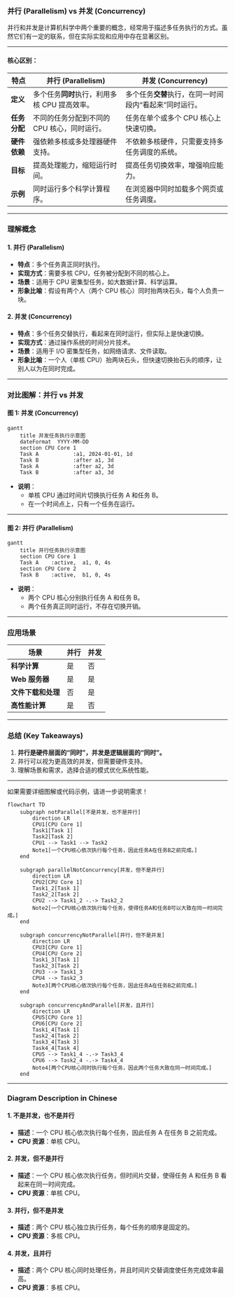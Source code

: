 ### 并行 (Parallelism) vs 并发 (Concurrency)

并行和并发是计算机科学中两个重要的概念，经常用于描述多任务执行的方式。虽然它们有一定的联系，但在实际实现和应用中存在显著区别。

---

#### **核心区别：**

| 特点           | 并行 (Parallelism)                                          | 并发 (Concurrency)                                     |
|----------------|------------------------------------------------------------|-------------------------------------------------------|
| **定义**       | 多个任务**同时**执行，利用多核 CPU 提高效率。                | 多个任务**交替**执行，在同一时间段内“看起来”同时运行。 |
| **任务分配**   | 不同的任务分配到不同的 CPU 核心，同时运行。                  | 任务在单个或多个 CPU 核心上快速切换。                 |
| **硬件依赖**   | 强依赖多核或多处理器硬件支持。                               | 不依赖多核硬件，只需要支持多任务调度的系统。           |
| **目标**       | 提高处理能力，缩短运行时间。                                 | 提高任务切换效率，增强响应能力。                      |
| **示例**       | 同时运行多个科学计算程序。                                   | 在浏览器中同时加载多个网页或任务调度。                |

---

### **理解概念**

#### 1. **并行 (Parallelism)**

- **特点**：多个任务真正同时执行。
- **实现方式**：需要多核 CPU，任务被分配到不同的核心上。
- **场景**：适用于 CPU 密集型任务，如大数据计算、科学运算。
- **形象比喻**：假设有两个人（两个 CPU 核心）同时抬两块石头，每个人负责一块。

#### 2. **并发 (Concurrency)**

- **特点**：多个任务交替执行，看起来在同时运行，但实际上是快速切换。
- **实现方式**：通过操作系统的时间分片技术。
- **场景**：适用于 I/O 密集型任务，如网络请求、文件读取。
- **形象比喻**：一个人（单核 CPU）抬两块石头，但快速切换抬石头的顺序，让别人以为在同时完成。

---

### **对比图解：并行 vs 并发**

#### 图 1: 并发 (Concurrency)
```mermaid
gantt
    title 并发任务执行示意图
    dateFormat  YYYY-MM-DD
    section CPU Core 1
    Task A           :a1, 2024-01-01, 1d
    Task B           :after a1, 3d
    Task A           :after a2, 3d
    Task B           :after a3, 3d

```

- **说明**：
  - 单核 CPU 通过时间片切换执行任务 A 和任务 B。
  - 在一个时间点上，只有一个任务在运行。

---

#### 图 2: 并行 (Parallelism)
```mermaid
gantt
    title 并行任务执行示意图
    section CPU Core 1
    Task A    :active,  a1, 0, 4s
    section CPU Core 2
    Task B    :active,  b1, 0, 4s
```

- **说明**：
  - 两个 CPU 核心分别执行任务 A 和任务 B。
  - 两个任务真正同时运行，不存在切换开销。

---

### **应用场景**

| 场景                | 并行                                      | 并发                                     |
|---------------------|------------------------------------------|-----------------------------------------|
| **科学计算**         | 是                                         | 否                                      |
| **Web 服务器**       | 是                                         | 是                                      |
| **文件下载和处理**   | 否                                         | 是                                      |
| **高性能计算**       | 是                                         | 否                                      |

---

### **总结 (Key Takeaways)**

1. **并行是硬件层面的“同时”，并发是逻辑层面的“同时”。**
2. 并行可以视为更高效的并发，但需要硬件支持。
3. 理解场景和需求，选择合适的模式优化系统性能。

---

如果需要详细图解或代码示例，请进一步说明需求！

```mermaid
flowchart TD
    subgraph notParallel[不是并发，也不是并行]
        direction LR
        CPU1[CPU Core 1]
        Task1[Task 1]
        Task2[Task 2]
        CPU1 --> Task1 --> Task2
        Note1[一个CPU核心依次执行每个任务，因此任务A在任务B之前完成。]
    end

    subgraph parallelNotConcurrency[并发，但不是并行]
        direction LR
        CPU2[CPU Core 1]
        Task1_2[Task 1]
        Task2_2[Task 2]
        CPU2 --> Task1_2 -.-> Task2_2
        Note2[一个CPU核心依次执行每个任务，使得任务A和任务B可以大致在同一时间完成。]
    end

    subgraph concurrencyNotParallel[并行，但不是并发]
        direction LR
        CPU3[CPU Core 1]
        CPU4[CPU Core 2]
        Task1_3[Task 1]
        Task2_3[Task 2]
        CPU3 --> Task1_3
        CPU4 --> Task2_3
        Note3[两个CPU核心依次执行每个任务，因此任务A在任务B之前完成。]
    end

    subgraph concurrencyAndParallel[并发，且并行]
        direction LR
        CPU5[CPU Core 1]
        CPU6[CPU Core 2]
        Task1_4[Task 1]
        Task2_4[Task 2]
        Task3_4[Task 3]
        Task4_4[Task 4]
        CPU5 --> Task1_4 -.-> Task3_4
        CPU6 --> Task2_4 -.-> Task4_4
        Note4[两个CPU核心同时执行每个任务，因此两个任务大致在同一时间完成。]
    end
```

---

### Diagram Description in Chinese

#### 1. **不是并发，也不是并行**
   - **描述**：一个 CPU 核心依次执行每个任务，因此任务 A 在任务 B 之前完成。
   - **CPU 资源**：单核 CPU。

#### 2. **并发，但不是并行**
   - **描述**：一个 CPU 核心依次执行任务，但时间片交替，使得任务 A 和任务 B 看起来在同一时间完成。
   - **CPU 资源**：单核 CPU。

#### 3. **并行，但不是并发**
   - **描述**：两个 CPU 核心独立执行任务，每个任务的顺序是固定的。
   - **CPU 资源**：多核 CPU。

#### 4. **并发，且并行**
   - **描述**：两个 CPU 核心同时处理任务，并且时间片交替调度使任务完成效率最高。
   - **CPU 资源**：多核 CPU。
